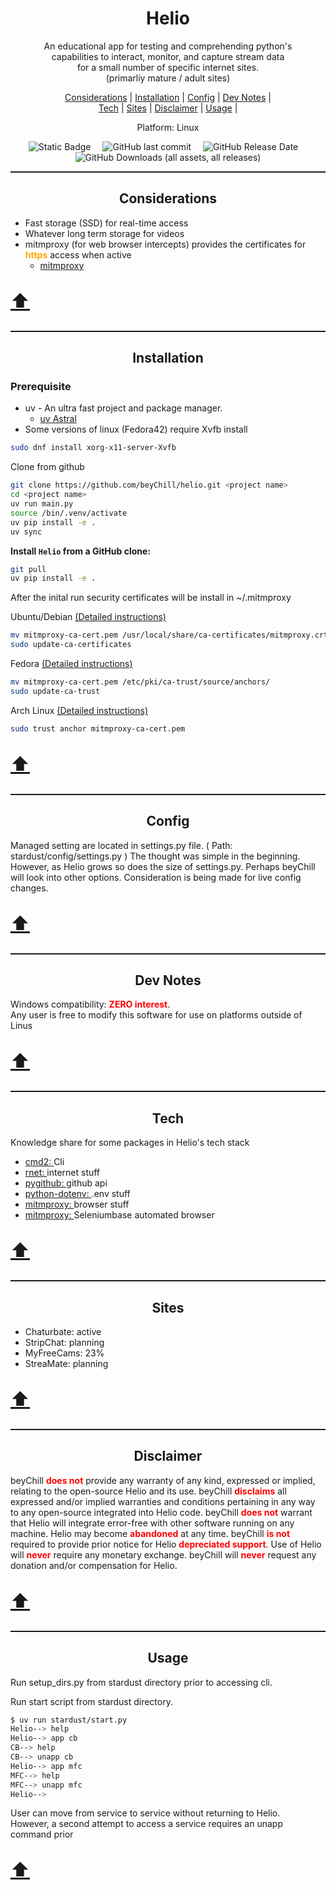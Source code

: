 <meta property="og:site_name" content="Helio"/>
<meta property="og:title" content="Helio: Python Web interactions" />
<meta property="og:description" content="Fast, easy, and reliable CLI/UI" />
<meta property="og:keywords" content="Python, stream, ffmpeg, download, record, video, chaturbate, adult, cmd2, stripchat, curl_cffi, screenshots, jpgs, images"/>
<link rel="stylesheet" href="github-markdown.css">

<p id="top" align="center">
    <b><h1 align="center">Helio</h1></b>
</p>

<p align="center">An educational app for testing and comprehending python's
    <br/> capabilities to interact, monitor, and capture stream data
    <br/> for a small number of specific internet sites.
    <br/> (primarliy mature / adult sites)
</p>

<p align='center' >
    <a href="#considerations">Considerations</a> |
    <a href="#installation">Installation</a> |
    <a href="#config">Config</a> |
    <a href="#dev_notes">Dev Notes</a> |
    <br/>
    <a href="#tech">Tech</a> |
    <a href="#sites">Sites</a> |
    <a href="#disclaimer">Disclaimer</a> |
    <a href="#usage">Usage</a> |
</p>

<p align="center">Platform: Linux</p>

<div align="center">
    <img style="margin-right:15px;" alt="Static Badge" src="https://img.shields.io/badge/MIT-orange?style=for-the-badge&label=license&labelColor=blue">
    <img style="margin-right:15px;" alt="GitHub last commit" src="https://img.shields.io/github/last-commit/beyChill/helio?style=for-the-badge&labelColor=blue">
    <img style="margin-right:15px;" alt="GitHub Release Date" src="https://img.shields.io/github/release-date/beyChill/helio?style=for-the-badge&labelColor=blue">
    <img alt="GitHub Downloads (all assets, all releases)" src="https://img.shields.io/github/downloads/beyChill/helio/total?style=for-the-badge&labelColor=blue">
</div>

<hr style="height:2px;border-width:0;color:gray;">

<div id="toc" align="center">
    <ul style="list-style: none;">
    <summary>
        <h2 id="considerations">Considerations</h2>
    </summary>
    </ul>
</div>

- Fast storage (SSD) for real-time access
- Whatever long term storage for videos
- mitmproxy (for web browser intercepts) provides the certificates for <b style="color:orange;">https</b> access when active
    - <a title="mitmproxy" href="https://docs.mitmproxy.org/stable/concepts-certificates/">mitmproxy</a>

<!-- <ul>
    <li>Fast storage (SSD) for real-time access</li>
    <li>Whatever long term storage for videos</li>
    <li>mitmproxy provides the certificates for <b style="color:orange;">https</b> access</li>
    <span><a title="mitmproxy" href="https://docs.mitmproxy.org/stable/concepts-certificates/">mitmproxy</a></span>            
</ul> -->

<p style="font-size:30px"><a href="#top" title="Move to page top">⬆️</a></p>

<hr style="height:2px;border-width:0;color:gray;">


<div id="toc" align="center">
    <ul style="list-style: none;">
    <summary>
        <h2 id="installation">Installation</h2>
    </summary>
    </ul>
</div>


<h3>Prerequisite</h3>

- uv - An ultra fast project and package manager.
    - <a title="uv by Atrfal" href="https://docs.astral.sh/uv/getting-started/installation/">uv Astral</a>
- Some versions of linux (Fedora42) require Xvfb install 
```bash
sudo dnf install xorg-x11-server-Xvfb
```
    

<p>Clone from github</p>

```bash
git clone https://github.com/beyChill/helio.git <project name>
cd <project name>
uv run main.py
source /bin/.venv/activate
uv pip install -e .
uv sync
```

**Install ``Helio`` from a GitHub clone:**

```bash
git pull
uv pip install -e .
```


<p>
    After the inital run security certificates will be install in ~/.mitmproxy
</p>

<span>Ubuntu/Debian</span>
<span> <a title="Install a root CA certificate in the trust store" href="https://documentation.ubuntu.com/server/how-to/security/install-a-root-ca-certificate-in-the-trust-store/index.html">(Detailed instructions)</a></span>

```bash
mv mitmproxy-ca-cert.pem /usr/local/share/ca-certificates/mitmproxy.crt
sudo update-ca-certificates
```

<span>Fedora</span>
<span> <a title="Using Shared System Certificates" href="https://docs.fedoraproject.org/en-US/quick-docs/using-shared-system-certificates/#proc_adding-new-certificates">(Detailed instructions)</a></span>

```bash
mv mitmproxy-ca-cert.pem /etc/pki/ca-trust/source/anchors/
sudo update-ca-trust
```

<span>Arch Linux</span><span> <a title="Transport Layer Security" href="https://wiki.archlinux.org/title/Transport_Layer_Security#Add_a_certificate_to_a_trust_store">(Detailed instructions)</a></span>

```bash
sudo trust anchor mitmproxy-ca-cert.pem
```


<p style="font-size:30px"><a href="#top" title="Move to page top">⬆️</a></p>
<hr style="height:2px;border-width:0;color:gray;">

<div id="toc" align="center">
    <ul style="list-style: none;">
    <summary>
        <h2 id="config">Config</h2>
    </summary>
    </ul>
</div>

<div>
    <p>
        Managed setting are located in settings.py file. ( Path: stardust/config/settings.py )
        The thought was simple in the beginning.  However, as Helio grows so does the size of settings.py.  Perhaps beyChill will look into other options. 
        Consideration is being made for live config changes.
    </p>
</div>

<p style="font-size:30px"><a href="#top" title="Move to page top">⬆️</a></p>
<hr style="height:2px;border-width:0;color:gray;">

<div id="toc" align="center">
    <ul style="list-style: none;">
    <summary>
        <h2 id="dev_notes">Dev Notes</h2>
    </summary>
    </ul>
</div>


<p>
    Windows compatibility: <b style="color:red">ZERO interest</b>.<br/> Any user is free to modify this software for use on platforms outside of Linus
</p>

<p style="font-size:30px"><a href="#top" title="Move to page top">⬆️</a></p>
<hr style="height:2px;border-width:0;color:gray;">

<div id="toc" align="center">
    <ul style="list-style: none;">
    <summary>
        <h2 id="Requirements">Tech</h2>
    </summary>
    </ul>
</div>

<div >
<p>
Knowledge share for some packages in Helio's tech stack
<ul>
    <li><a href="https://github.com/python-cmd2/cmd2">cmd2: </a>Cli</li>
    <li><a href="https://github.com/0x676e67/rnet">rnet: </a>internet stuff</li>
    <li><a href="https://github.com/PyGithub/PyGithub">pygithub: </a>github api</li>
    <li><a href="https://github.com/theskumar/python-dotenv">python-dotenv: </a>.env stuff</li>
    <li><a href="https://mitmproxy.org">mitmproxy: </a>browser stuff</li>
    <li><a href="https://mitmproxy.org">mitmproxy: </a>Seleniumbase automated browser</li>
</ul>
</p>
</div>
<p style="font-size:30px"><a href="#top" title="Move to page top">⬆️</a></p>
<hr style="height:2px;border-width:0;color:gray;">

<div id="toc" align="center">
    <ul style="list-style: none;">
    <summary>
        <h2 id="sites">Sites</h2>
    </summary>
    </ul>
</div>


<div>
    <ul>
        <li>Chaturbate: active</li>
        <li>StripChat: planning</li>
        <li>MyFreeCams: 23%</li>
        <li>StreaMate: planning</li>
    </ul>
</div>

<p style="font-size:30px">
    <a href="#top" title="Move to page top">⬆️</a>
</p>

<hr style="height:2px;border-width:0;color:gray;">

<div id="toc" align="center">
    <ul style="list-style: none;">
    <summary>
        <h2 id="disclaimer">Disclaimer</h2>
    </summary>
    </ul>
</div>


<div >
<p>beyChill <b style="color:red">does not</b> provide any warranty of any kind, expressed or implied, relating to the open-source Helio and its use.  beyChill <b style="color:red">disclaims</b> all expressed and/or implied warranties and conditions pertaining in any way to any open-source integrated into Helio code. beyChill <b style="color:red">does not</b> warrant that Helio will integrate error-free with other software running on any machine. Helio may become <b style="color:red">abandoned</b> at any time. beyChill <b style="color:red">is not</b> required to provide prior notice for Helio <b style="color:red">depreciated support</b>. Use of Helio will <b style="color:red">never</b> require any monetary exchange. beyChill will <b style="color:red">never</b> request any donation and/or compensation for Helio.</p></div>
<p style="font-size:30px"><a href="#top" title="Move to page top">⬆️</a></p>
<hr style="height:2px;border-width:0;color:gray;">

<div id="toc" align="center">
    <ul style="list-style: none;">
    <summary>
        <h2 id="usage">Usage</h2>
    </summary>
    </ul>
</div>

<p>Run setup_dirs.py from stardust directory prior to accessing cli.</p>

<p>Run start script from stardust directory. </p>

```bash
$ uv run stardust/start.py
Helio--> help
Helio--> app cb
CB--> help
CB--> unapp cb
Helio--> app mfc
MFC--> help
MFC--> unapp mfc
Helio-->
```
<p>User can move from service to service without returning to Helio.</br>However, a second attempt to access a service requires an unapp command prior</p>


<p style="font-size:30px"><a href="#top" title="Move to page top">⬆️</a></p>
